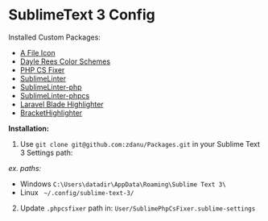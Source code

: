 # SublimeText 3 Config

Installed Custom Packages:
- [A File Icon](https://github.com/SublimeText/AFileIcon)
- [Dayle Rees Color Schemes](https://github.com/daylerees/colour-schemes)
- [PHP CS Fixer](https://github.com/adael/SublimePhpCsFixer)
- [SublimeLinter](https://github.com/SublimeLinter/SublimeLinter)
- [SublimeLinter-php](https://github.com/SublimeLinter/SublimeLinter-php)
- [SublimeLinter-phpcs](https://github.com/SublimeLinter/SublimeLinter-phpcs)
- [Laravel Blade Highlighter](https://github.com/Medalink/laravel-blade)
- [BracketHighlighter](https://github.com/facelessuser/BracketHighlighter)

**Installation:**
1. Use `git clone git@github.com:zdanu/Packages.git` in your Sublime Text 3 Settings path:

_ex. paths:_
- Windows  `C:\Users\datadir\AppData\Roaming\Sublime Text 3\`
- Linux ` ~/.config/sublime-text-3/`

2. Update `.phpcsfixer` path in:
`User/SublimePhpCsFixer.sublime-settings`
